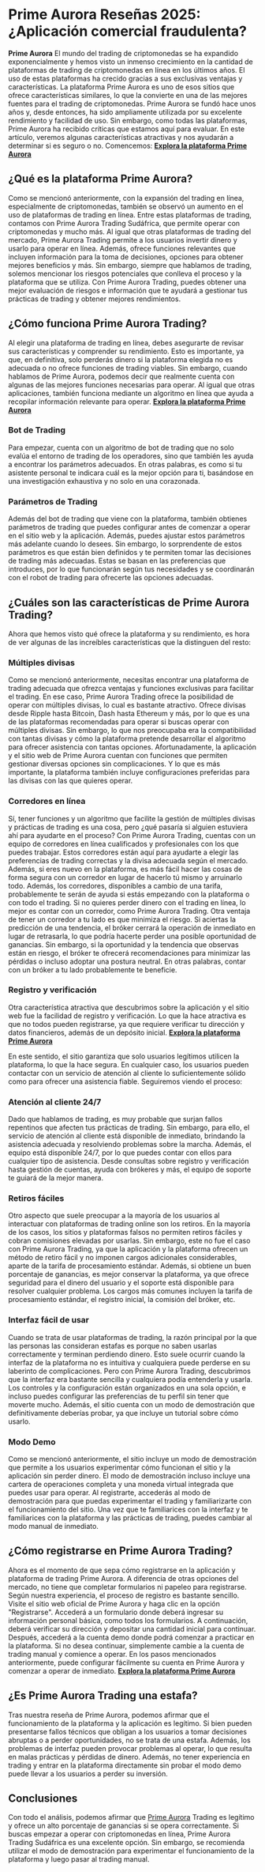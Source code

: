 # Prime Aurora Reseñas 2025: ¿Aplicación comercial fraudulenta?
**Prime Aurora** El mundo del trading de criptomonedas se ha expandido exponencialmente y hemos visto un inmenso crecimiento en la cantidad de plataformas de trading de criptomonedas en línea en los últimos años. El uso de estas plataformas ha crecido gracias a sus exclusivas ventajas y características. La plataforma Prime Aurora es uno de esos sitios que ofrece características similares, lo que la convierte en una de las mejores fuentes para el trading de criptomonedas.
Prime Aurora se fundó hace unos años y, desde entonces, ha sido ampliamente utilizada por su excelente rendimiento y facilidad de uso. Sin embargo, como todas las plataformas, Prime Aurora ha recibido críticas que estamos aquí para evaluar. En este artículo, veremos algunas características atractivas y nos ayudarán a determinar si es seguro o no. Comencemos:
**[Explora la plataforma Prime Aurora](https://the-primeaurora.com/sign-up/)**

## ¿Qué es la plataforma Prime Aurora?
Como se mencionó anteriormente, con la expansión del trading en línea, especialmente de criptomonedas, también se observó un aumento en el uso de plataformas de trading en línea. Entre estas plataformas de trading, contamos con Prime Aurora Trading Sudáfrica, que permite operar con criptomonedas y mucho más.
Al igual que otras plataformas de trading del mercado, Prime Aurora Trading permite a los usuarios invertir dinero y usarlo para operar en línea. Además, ofrece funciones relevantes que incluyen información para la toma de decisiones, opciones para obtener mejores beneficios y más.
Sin embargo, siempre que hablamos de trading, solemos mencionar los riesgos potenciales que conlleva el proceso y la plataforma que se utiliza. Con Prime Aurora Trading, puedes obtener una mejor evaluación de riesgos e información que te ayudará a gestionar tus prácticas de trading y obtener mejores rendimientos.
## ¿Cómo funciona Prime Aurora Trading?
Al elegir una plataforma de trading en línea, debes asegurarte de revisar sus características y comprender su rendimiento. Esto es importante, ya que, en definitiva, solo perderás dinero si la plataforma elegida no es adecuada o no ofrece funciones de trading viables. Sin embargo, cuando hablamos de Prime Aurora, podemos decir que realmente cuenta con algunas de las mejores funciones necesarias para operar. Al igual que otras aplicaciones, también funciona mediante un algoritmo en línea que ayuda a recopilar información relevante para operar.
**[Explora la plataforma Prime Aurora](https://the-primeaurora.com/sign-up/)**

### Bot de Trading
Para empezar, cuenta con un algoritmo de bot de trading que no solo evalúa el entorno de trading de los operadores, sino que también les ayuda a encontrar los parámetros adecuados. En otras palabras, es como si tu asistente personal te indicara cuál es la mejor opción para ti, basándose en una investigación exhaustiva y no solo en una corazonada.
### Parámetros de Trading
Además del bot de trading que viene con la plataforma, también obtienes parámetros de trading que puedes configurar antes de comenzar a operar en el sitio web y la aplicación. Además, puedes ajustar estos parámetros más adelante cuando lo desees.
Sin embargo, lo sorprendente de estos parámetros es que están bien definidos y te permiten tomar las decisiones de trading más adecuadas. Estas se basan en las preferencias que introduces, por lo que funcionarán según tus necesidades y se coordinarán con el robot de trading para ofrecerte las opciones adecuadas.
## ¿Cuáles son las características de Prime Aurora Trading?
Ahora que hemos visto qué ofrece la plataforma y su rendimiento, es hora de ver algunas de las increíbles características que la distinguen del resto:
### Múltiples divisas
Como se mencionó anteriormente, necesitas encontrar una plataforma de trading adecuada que ofrezca ventajas y funciones exclusivas para facilitar el trading. En ese caso, Prime Aurora Trading ofrece la posibilidad de operar con múltiples divisas, lo cual es bastante atractivo.
Ofrece divisas desde Ripple hasta Bitcoin, Dash hasta Ethereum y más, por lo que es una de las plataformas recomendadas para operar si buscas operar con múltiples divisas. Sin embargo, lo que nos preocupaba era la compatibilidad con tantas divisas y cómo la plataforma pretende desarrollar el algoritmo para ofrecer asistencia con tantas opciones. Afortunadamente, la aplicación y el sitio web de Prime Aurora cuentan con funciones que permiten gestionar diversas opciones sin complicaciones. Y lo que es más importante, la plataforma también incluye configuraciones preferidas para las divisas con las que quieres operar.
### Corredores en línea
Sí, tener funciones y un algoritmo que facilite la gestión de múltiples divisas y prácticas de trading es una cosa, pero ¿qué pasaría si alguien estuviera ahí para ayudarte en el proceso? Con Prime Aurora Trading, cuentas con un equipo de corredores en línea cualificados y profesionales con los que puedes trabajar.
Estos corredores están aquí para ayudarte a elegir las preferencias de trading correctas y la divisa adecuada según el mercado. Además, si eres nuevo en la plataforma, es más fácil hacer las cosas de forma segura con un corredor en lugar de hacerlo tú mismo y arruinarlo todo.
Además, los corredores, disponibles a cambio de una tarifa, probablemente te serán de ayuda si estás empezando con la plataforma o con todo el trading. Si no quieres perder dinero con el trading en línea, lo mejor es contar con un corredor, como Prime Aurora Trading.
Otra ventaja de tener un corredor a tu lado es que minimiza el riesgo. Si aciertas la predicción de una tendencia, el bróker cerrará la operación de inmediato en lugar de retrasarla, lo que podría hacerte perder una posible oportunidad de ganancias.
Sin embargo, si la oportunidad y la tendencia que observas están en riesgo, el bróker te ofrecerá recomendaciones para minimizar las pérdidas o incluso adoptar una postura neutral. En otras palabras, contar con un bróker a tu lado probablemente te beneficie.
### Registro y verificación
Otra característica atractiva que descubrimos sobre la aplicación y el sitio web fue la facilidad de registro y verificación. Lo que la hace atractiva es que no todos pueden registrarse, ya que requiere verificar tu dirección y datos financieros, además de un depósito inicial.
**[Explora la plataforma Prime Aurora](https://the-primeaurora.com/sign-up/)**

En este sentido, el sitio garantiza que solo usuarios legítimos utilicen la plataforma, lo que la hace segura. En cualquier caso, los usuarios pueden contactar con un servicio de atención al cliente lo suficientemente sólido como para ofrecer una asistencia fiable. Seguiremos viendo el proceso:
### Atención al cliente 24/7
Dado que hablamos de trading, es muy probable que surjan fallos repentinos que afecten tus prácticas de trading. Sin embargo, para ello, el servicio de atención al cliente está disponible de inmediato, brindando la asistencia adecuada y resolviendo problemas sobre la marcha.
Además, el equipo está disponible 24/7, por lo que puedes contar con ellos para cualquier tipo de asistencia. Desde consultas sobre registro y verificación hasta gestión de cuentas, ayuda con brókeres y más, el equipo de soporte te guiará de la mejor manera.
### Retiros fáciles
Otro aspecto que suele preocupar a la mayoría de los usuarios al interactuar con plataformas de trading online son los retiros. En la mayoría de los casos, los sitios y plataformas falsos no permiten retiros fáciles y cobran comisiones elevadas por usarlas. Sin embargo, este no fue el caso con Prime Aurora Trading, ya que la aplicación y la plataforma ofrecen un método de retiro fácil y no imponen cargos adicionales considerables, aparte de la tarifa de procesamiento estándar.
Además, si obtiene un buen porcentaje de ganancias, es mejor conservar la plataforma, ya que ofrece seguridad para el dinero del usuario y el soporte está disponible para resolver cualquier problema. Los cargos más comunes incluyen la tarifa de procesamiento estándar, el registro inicial, la comisión del bróker, etc.
### Interfaz fácil de usar
Cuando se trata de usar plataformas de trading, la razón principal por la que las personas las consideran estafas es porque no saben usarlas correctamente y terminan perdiendo dinero. Esto suele ocurrir cuando la interfaz de la plataforma no es intuitiva y cualquiera puede perderse en su laberinto de complicaciones.
Pero con Prime Aurora Trading, descubrimos que la interfaz era bastante sencilla y cualquiera podía entenderla y usarla. Los controles y la configuración están organizados en una sola opción, e incluso puedes configurar las preferencias de tu perfil sin tener que moverte mucho.
Además, el sitio cuenta con un modo de demostración que definitivamente deberías probar, ya que incluye un tutorial sobre cómo usarlo.
### Modo Demo
Como se mencionó anteriormente, el sitio incluye un modo de demostración que permite a los usuarios experimentar cómo funcionan el sitio y la aplicación sin perder dinero. El modo de demostración incluso incluye una cartera de operaciones completa y una moneda virtual integrada que puedes usar para operar.
Al registrarte, accederás al modo de demostración para que puedas experimentar el trading y familiarizarte con el funcionamiento del sitio. Una vez que te familiarices con la interfaz y te familiarices con la plataforma y las prácticas de trading, puedes cambiar al modo manual de inmediato.
## ¿Cómo registrarse en Prime Aurora Trading?
Ahora es el momento de que sepa cómo registrarse en la aplicación y plataforma de trading Prime Aurora. A diferencia de otras opciones del mercado, no tiene que completar formularios ni papeleo para registrarse.
Según nuestra experiencia, el proceso de registro es bastante sencillo. Visite el sitio web oficial de Prime Aurora y haga clic en la opción "Registrarse". Accederá a un formulario donde deberá ingresar su información personal básica, como todos los formularios.
A continuación, deberá verificar su dirección y depositar una cantidad inicial para continuar. Después, accederá a la cuenta demo donde podrá comenzar a practicar en la plataforma.
Si no desea continuar, simplemente cambie a la cuenta de trading manual y comience a operar. En los pasos mencionados anteriormente, puede configurar fácilmente su cuenta en Prime Aurora y comenzar a operar de inmediato. **[Explora la plataforma Prime Aurora](https://the-primeaurora.com/sign-up/)**

## ¿Es Prime Aurora Trading una estafa?
Tras nuestra reseña de Prime Aurora, podemos afirmar que el funcionamiento de la plataforma y la aplicación es legítimo. Si bien pueden presentarse fallos técnicos que obligan a los usuarios a tomar decisiones abruptas o a perder oportunidades, no se trata de una estafa.
Además, los problemas de interfaz pueden provocar problemas al operar, lo que resulta en malas prácticas y pérdidas de dinero. Además, no tener experiencia en trading y entrar en la plataforma directamente sin probar el modo demo puede llevar a los usuarios a perder su inversión.
## Conclusiones
Con todo el análisis, podemos afirmar que [Prime Aurora](https://github.com/SkyRoket/platform/blob/main/Prime%20Aurora%20Rese%C3%B1as%202025%3A%20%C2%BFAplicaci%C3%B3n%20comercial%20fraudulenta%3F.md) Trading es legítimo y ofrece un alto porcentaje de ganancias si se opera correctamente. Si buscas empezar a operar con criptomonedas en línea, Prime Aurora Trading Sudáfrica es una excelente opción. Sin embargo, se recomienda utilizar el modo de demostración para experimentar el funcionamiento de la plataforma y luego pasar al trading manual.
